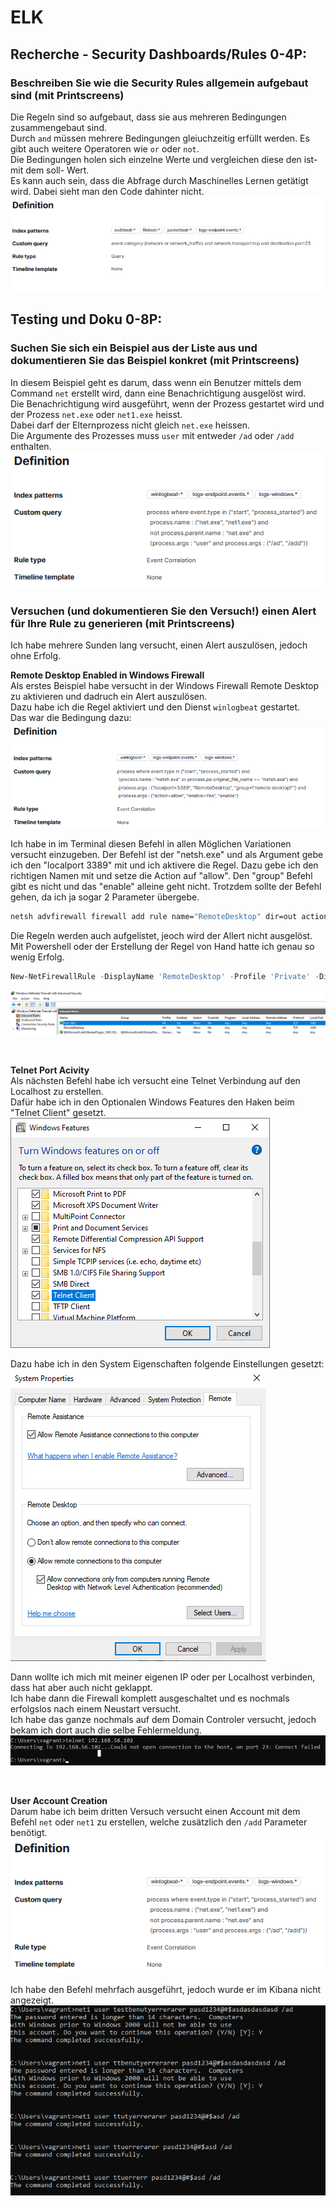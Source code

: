# ELK
## Recherche - Security Dashboards/Rules 0-4P:
### Beschreiben Sie wie die Security Rules allgemein aufgebaut sind (mit Printscreens)  
Die Regeln sind so aufgebaut, dass sie aus mehreren Bedingungen zusammengebaut sind.  
Durch `and` müssen mehrere Bedingungen gleiuchzeitig erfüllt werden. Es gibt auch weitere Operatoren wie `or` oder `not`.  
Die Bedingungen holen sich einzelne Werte und vergleichen diese den ist- mit dem soll- Wert.  
Es kann auch sein, dass die Abfrage durch Maschinelles Lernen getätigt wird. Dabei sieht man den Code dahinter nicht.  
![Allgemeines Beispiel](beispiel_allgemein.png)  

## Testing und Doku 0-8P:
### Suchen Sie sich ein Beispiel aus der Liste aus und dokumentieren Sie das Beispiel konkret (mit Printscreens)  
In diesem Beispiel geht es darum, dass wenn ein Benutzer mittels dem Command `net` erstellt wird, dann eine Benachrichtigung ausgelöst wird.  
Die Benachrichtigung wird ausgeführt, wenn der Prozess gestartet wird und der Prozess `net.exe` oder `net1.exe` heisst.  
Dabei darf der Elternprozess nicht gleich `net.exe` heissen.  
Die Argumente des Prozesses muss `user` mit entweder `/ad` oder `/add` enthalten.  
![Beispiel](beispiel.png)  

### Versuchen (und dokumentieren Sie den Versuch!) einen Alert für Ihre Rule zu generieren (mit Printscreens)  
Ich habe mehrere Sunden lang versucht, einen Alert auszulösen, jedoch ohne Erfolg.  

**Remote Desktop Enabled in Windows Firewall**  
Als erstes Beispiel habe versucht in der Windows Firewall Remote Desktop zu aktivieren und dadruch ein Alert auszulösen.  
Dazu habe ich die Regel aktiviert und den Dienst `winlogbeat` gestartet.  
Das war die Bedingung dazu:  
![Beispiel](beispiel_1.png)  

Ich habe in im Terminal diesen Befehl in allen Möglichen Variationen versucht einzugeben. Der Befehl ist der "netsh.exe" und als Argument gebe ich den "localport 3389" mit und ich aktivere die Regel. Dazu gebe ich den richtigen Namen mit und setze die Action auf "allow". Den "group" Befehl gibt es nicht und das "enable" alleine geht nicht. Trotzdem sollte der Befehl gehen, da ich ja sogar 2 Parameter übergebe.  
```cmd
netsh advfirewall firewall add rule name="RemoteDesktop" dir=out action=allow enable=YES protocol=TCP localport=3389
```

Die Regeln werden auch aufgelistet, jeoch wird der Allert nicht ausgelöst.  
Mit Powershell oder der Erstellung der Regel von Hand hatte ich genau so wenig Erfolg.  
```powershell
New-NetFirewallRule -DisplayName 'RemoteDesktop' -Profile 'Private' -Direction Inbound -Action Allow -Protocol TCP -LocalPort 3389
```

![Firewall Regel](firewall.png)  

<br>

**Telnet Port Acivity**  
Als nächsten Befehl habe ich versucht eine Telnet Verbindung auf den Localhost zu erstellen.  
Dafür habe ich in den Optionalen Windows Features den Haken beim "Telnet Client" gesetzt.  
![Windows Programme und Features](features.png)  

Dazu habe ich in den System Eigenschaften folgende Einstellungen gesetzt:  
![Firewall Regel](system_properties.png)  

Dann wollte ich mich mit meiner eigenen IP oder per Localhost verbinden, dass hat aber auch nicht geklappt.  
Ich habe dann die Firewall komplett ausgeschaltet und es nochmals erfolgslos nach einem Neustart versucht.  
Ich habe das ganze nochmals auf dem Domain Controler versucht, jedoch bekam ich dort auch die selbe Fehlermeldung.  
![Firewall Regel](telnet_connection.png)  

<br>

**User Account Creation**  
Darum habe ich beim dritten Versuch versucht einen Account mit dem Befehl `net` oder `net1` zu erstellen, welche zusätzlich den `/add` Parameter benötigt.    
![Bedingung](regel.png)  

Ich habe den Befehl mehrfach ausgeführt, jedoch wurde er im Kibana nicht angezeigt.  
![Benutzer hinzufügen 2](useradd_2.png)  